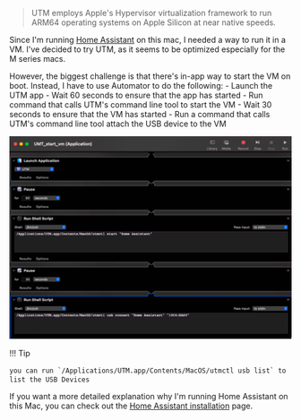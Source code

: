 > UTM employs Apple's Hypervisor virtualization framework to run ARM64 operating systems on Apple Silicon at near native speeds.

Since I'm running [Home Assistant](../../services/Home%20Assistant.md)  on this mac, I needed a way to run it in a VM. I've decided to try UTM, as it seems to be optimized especially for the M series macs.

However, the biggest challenge is that there's in-app way to start the VM on boot. Instead, I have to use Automator to do the following:
    - Launch the UTM app
    - Wait 60 seconds to ensure that the app has started
    - Run command that calls UTM's command line tool to start the VM
    - Wait 30 seconds to ensure that the VM has started
    - Run a command that calls UTM's command line tool attach the USB device to the VM
    
![](../../Pasted%20image%2020250415174156.png)

!!! Tip 

    you can run `/Applications/UTM.app/Contents/MacOS/utmctl usb list` to list the USB Devices 


If you want a more detailed explanation why I'm running Home Assistant on this Mac, you can check out the [Home Assistant installation](../../services/home-assistant/Installation.md) page.
